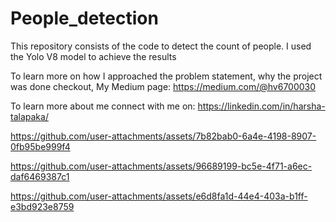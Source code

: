 # People_detection
This repository consists of the code to detect the count of people. I used the Yolo V8 model to achieve the results

To learn more on how I approached the problem statement, why the project was done checkout, My Medium page: https://medium.com/@hv6700030

To learn more about me connect with me on: https://linkedin.com/in/harsha-talapaka/




https://github.com/user-attachments/assets/7b82bab0-6a4e-4198-8907-0fb95be999f4




https://github.com/user-attachments/assets/96689199-bc5e-4f71-a6ec-daf6469387c1





https://github.com/user-attachments/assets/e6d8fa1d-44e4-403a-b1ff-e3bd923e8759





